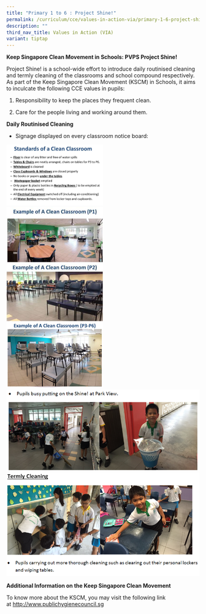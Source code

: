 ```yaml
---
title: "Primary 1 to 6 : Project Shine!"
permalink: /curriculum/cce/values-in-action-via/primary-1-6-project-shine/
description: ""
third_nav_title: Values in Action (VIA)
variant: tiptap
---
```

<p><strong>Keep Singapore Clean Movement in Schools: PVPS Project Shine!</strong></p><p>Project Shine! is a school-wide effort to introduce daily routinised cleaning and termly cleaning of the classrooms and school compound respectively. As part of the Keep Singapore Clean Movement (KSCM) in Schools, it aims to inculcate the following CCE values in pupils:</p><ol data-tight="true" class="tight"><li><p>Responsibility to keep the places they frequent clean.</p></li><li><p>Care for the people living and working around them.</p></li></ol><p><strong>Daily Routinised Cleaning</strong></p><ul data-tight="true" class="tight"><li><p>Signage displayed on every classroom notice board:</p></li></ul><div class="isomer-image-wrapper"><img style="width:50%" height="auto" width="100%" src="/images/Standards%20of%20a%20Clean%20Classroom.png"></div><div class="isomer-image-wrapper"><img style="width:50%" height="auto" width="100%" src="/images/Clean%20P1%20Classroom.jpg"></div><div class="isomer-image-wrapper"><img style="width:50%" height="auto" width="100%" src="/images/Clean%20P2%20Classroom.jpg"></div><div class="isomer-image-wrapper"><img style="width:50%" height="auto" width="100%" src="/images/Clean%20P3-6%20Classroom.png"></div><div class="isomer-image-wrapper"><img style="width: 100%" height="auto" width="100%" alt="" src="/images/Classroom%20cleaning%20in%20action%201.png"></div><div class="isomer-image-wrapper"><img style="width: 100%" height="auto" width="100%" alt="" src="/images/Termly%20Cleaning.png"></div><p><strong>Additional Information on the Keep Singapore Clean Movement</strong></p><p>To know more about the KSCM, you may visit the following link at&nbsp;<a href="http://www.publichygienecouncil.sg/" rel="noopener noreferrer nofollow" target="_blank">http://www.publichygienecouncil.sg</a></p>
